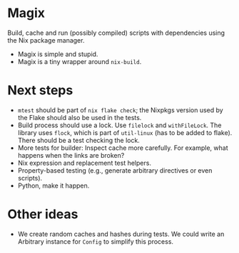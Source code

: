 
# Magix

Build, cache and run (possibly compiled) scripts with dependencies using the Nix
package manager.

-   Magix is simple and stupid.
-   Magix is a tiny wrapper around `nix-build`.


# Next steps

-   `mtest` should be part of `nix flake check`; the Nixpkgs version used by the
    Flake should also be used in the tests.
-   Build process should use a lock. Use `filelock` and `withFileLock`. The
    library uses `flock`, which is part of `util-linux` (has to be added to
    flake). There should be a test checking the lock.
-   More tests for builder: Inspect cache more carefully. For example, what
    happens when the links are broken?
-   Nix expression and replacement test helpers.
-   Property-based testing (e.g., generate arbitrary directives or even scripts).
-   Python, make it happen.


# Other ideas

-   We create random caches and hashes during tests. We could write an Arbitrary
    instance for `Config` to simplify this process.

